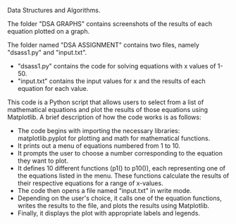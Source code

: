 Data Structures and Algorithms.

The folder "DSA GRAPHS" contains screenshots of the results of each equation plotted on a graph.

The folder named "DSA ASSIGNMENT" contains two files, namely "dsass1.py" and "input.txt". 
 - "dsass1.py" contains the code for solving equations with x values of 1-50. 
 - "input.txt" contains the input values for x and the results of each equation for each value.

This code is a Python script that allows users to select from a list of mathematical equations and plot the results of those equations using Matplotlib. A brief description of how the code works is as follows:

 - The code begins with importing the necessary libraries: matplotlib.pyplot for plotting and math for mathematical functions.
 - It prints out a menu of equations numbered from 1 to 10.
 - It prompts the user to choose a number corresponding to the equation they want to plot.
 - It defines 10 different functions (p1() to p10()), each representing one of the equations listed in the menu. These functions calculate       the results of their respective equations for a range of x-values.
 - The code then opens a file named "input.txt" in write mode.
 - Depending on the user's choice, it calls one of the equation functions, writes the results to the file, and plots the results using Matplotlib.
 - Finally, it displays the plot with appropriate labels and legends.
